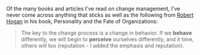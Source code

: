 <!--
.. title: Robert Hogan on Change Management
.. slug: robert_hogan
.. date: 2018-02-21 05:10:00 UTC
.. tags: change
.. category:
.. link: 
.. description: Pulled from the book, Personality and the Fate of Organizations.
.. type: text
-->
Of the many books and articles I've read on change management, I've never come across anything that sticks as well as the following from [Robert Hogan](https://en.wikipedia.org/wiki/Robert_Hogan_(psychologist)) in his book, Personality and the Fate of Organizations:
> The key to the change process is a change in behavior. 
If we **behave** differently, we will begin to **perceive** ourselves differently, 
and it time, others will too (reputation - I added the emphasis and reputation).

